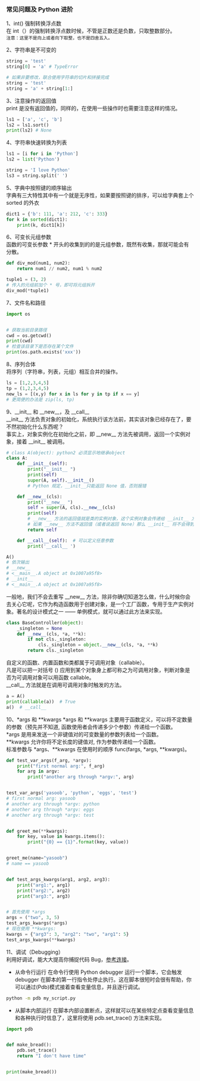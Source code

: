 
### 常见问题及 Python 进阶
1、int() 强制转换浮点数     
在 int（）的强制转换浮点数时候，不管是正数还是负数，只取整数部分。  
`注意：这里不是向上或者向下取整，也不是四舍五入。`

2、字符串是不可变的  
```python
string = 'test'
string[0] = 'a' # TypeError

# 如果非要修改，联合使用字符串的切片和拼接完成
string = 'test'
string = 'a' + string[1:]
```

3、注意操作的返回值  
print 是没有返回值的，同样的，在使用一些操作时也需要注意这样的情况。  
```python
ls1 = ['a', 'c', 'b']
ls2 = ls1.sort()
print(ls2) # None
```

4、字符串快速转换为列表  
```python
ls1 = [i for i in 'Python']
ls2 = list('Python')

string = 'I love Python'
ls3 = string.split(' ')
```

5、字典中按照键的顺序输出  
字典有三大特性其中有一个就是无序性，如果要按照键的排序，可以给字典套上个 sorted 的外衣  
```python
dict1 = {'b': 111, 'a': 212, 'c': 333}
for k in sorted(dict1):
	print(k, dict1[k])
```

6、可变长元组参数  
函数的可变长参数 * 开头的收集到的的是元组参数，既然有收集，那就可能会有分散。  
```python
def div_mod(num1, num2):
	return num1 // num2, num1 % num2

tuple1 = (3, 2)
# 传入的元组前加个 * 号，即可将元组拆开
div_mod(*tuple1)
```

7、文件名和路径  
```python
import os


# 获取当前目录路径
cwd = os.getcwd()
print(cwd)
# 检查该目录下是否存在某个文件
print(os.path.exists('xxx'))
```

8、序列合体   
将序列（字符串，列表，元组）相互合并的操作。
```python
ls = [1,2,3,4,5]
tp = (1,2,3,4,5)
new_ls = [(x,y) for x in ls for y in tp if x == y]
# 更简便的办法是 zip(ls, tp)
```

9、\_\_init\_\_ 和 \_\_new\_\_，及 \_\_call\_\_  
\_\_init\_\_ 方法负责对象的初始化，系统执行该方法前，其实该对象已经存在了，要不然初始化什么东西呢？  
事实上，对象实例化在初始化之前，即 \_\_new\_\_ 方法先被调用，返回一个实例对象，接着 \_\_init\_\_ 被调用。  
```python
# class A(object): python2 必须显示地继承object
class A:
    def __init__(self):
	    print("__init__ ")
	    print(self)
	    super(A, self).__init__()
	    # Python 规定，__init__只能返回 None 值，否则报错

	def __new__(cls):
	    print("__new__ ")
	    self = super(A, cls).__new__(cls)
	    print(self)
	    # __new__ 方法的返回值就是类的实例对象，这个实例对象会传递给 __init__ 方法中定义的 self 参数，以便实例对象可以被正确地初始化
	    # 如果 __new__ 方法不返回值（或者说返回 None）那么 __init__ 将不会得到调用（因为实例对象都没创建出来）
	    return self

    def __call__(self):  # 可以定义任意参数
        print('__call__ ')

A() 
# 依次输出
# __new__ 
# <__main__.A object at 0x1007a95f8>
# __init__ 
# <__main__.A object at 0x1007a95f8>
```
一般地，我们不会去重写 \_\_new\_\_ 方法，除非你确切知道怎么做，什么时候你会去关心它呢，它作为构造函数用于创建对象，是一个工厂函数，专用于生产实例对象。著名的设计模式之一 —— 单例模式，就可以通过此方法来实现。  
```python
class BaseController(object):
    _singleton = None
    def __new__(cls, *a, **k):
        if not cls._singleton:
            cls._singleton = object.__new__(cls, *a, **k)
        return cls._singleton
```
自定义的函数、内置函数和类都属于可调用对象（callable）。  
凡是可以把一对括号 () 应用到某个对象身上都可称之为可调用对象，判断对象是否为可调用对象可以用函数 callable。  
\_\_call\_\_ 方法就是在调用可调用对象时触发的方法。  
```python
a = A()
print(callable(a))  # True
a()  # __call__
```

10、\*args 和 \*\*kwargs
\*args 和 \*\*kwargs 主要⽤于函数定义，可以将不定数量的参数（预先并不知道, 函数使⽤者会传递多少个参数）传递给⼀个函数。  
\*args 是⽤来发送⼀个⾮键值对的可变数量的参数列表给⼀个函数。  
\*\*kwargs 允许你将不定长度的键值对, 作为参数传递给⼀个函数。   
标准参数与 \*args、\*\*kwargs 在使⽤时的顺序 func(fargs, \*args, \*\*kwargs)。  
```python
def test_var_args(f_arg, *argv): 
    print("first normal arg:", f_arg)
    for arg in argv:
        print("another arg through *argv:", arg)


test_var_args('yasoob', 'python', 'eggs', 'test')
# first normal arg: yasoob
# another arg through *argv: python 
# another arg through *argv: eggs 
# another arg through *argv: test


def greet_me(**kwargs):
    for key, value in kwargs.items(): 
        print("{0} == {1}".format(key, value))


greet_me(name="yasoob") 
# name == yasoob


def test_args_kwargs(arg1, arg2, arg3): 
    print("arg1:", arg1) 
    print("arg2:", arg2) 
    print("arg3:", arg3)


# ⾸先使⽤ *args
args = ("two", 3, 5)
test_args_kwargs(*args)
# 现在使⽤ **kwargs:
kwargs = {"arg3": 3, "arg2": "two", "arg1": 5} 
test_args_kwargs(**kwargs)
```

11、调试（Debugging）  
利⽤好调试，能⼤⼤提⾼你捕捉代码 Bug，[参考连接](https://docs.python.org/3/library/pdb.html)。  

- 从命令⾏运⾏
在命令⾏使⽤ Python debugger 运⾏⼀个脚本，它会触发 debugger 在脚本的第⼀⾏指令处停⽌执⾏。这在脚本很短时会很有帮助，你可以通过(Pdb)模式接着查看变量信息，并且逐⾏调试。  
```bash
python -m pdb my_script.py
```

- 从脚本内部运⾏
在脚本内部设置断点，这样就可以在某些特定点查看变量信息和各种执⾏时信息了，这⾥将使⽤ pdb.set_trace() ⽅法来实现。  
```python
import pdb


def make_bread(): 
    pdb.set_trace()
    return "I don't have time"


print(make_bread())
```
